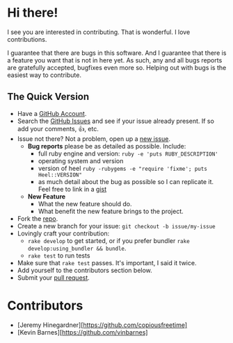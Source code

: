 # Hi there!

I see you are interested in contributing. That is wonderful. I love
contributions.

I guarantee that there are bugs in this software. And I guarantee that there is
a feature you want that is not in here yet. As such, any and all bugs reports
are gratefully accepted, bugfixes even more so. Helping out with bugs is the
easiest way to contribute.


## The Quick Version

* Have a [GitHub Account][].
* Search the [GitHub Issues][] and see if your issue already present. If so
  add your comments, :thumbsup:, etc.
* Issue not there? Not a problem, open up a [new issue][].
    * **Bug reports** please be as detailed as possible. Include:
        * full ruby engine and version: `ruby -e 'puts RUBY_DESCRIPTION'`
        * operating system and version
        * version of heel `ruby -rubygems -e "require 'fixme'; puts Heel::VERSION"`
        * as much detail about the bug as possible so I can replicate it. Feel free
          to link in a [gist][]
    * **New Feature**
        * What the new feature should do.
        * What benefit the new feature brings to the project.
* Fork the [repo][].
* Create a new branch for your issue: `git checkout -b issue/my-issue`
* Lovingly craft your contribution:
    * `rake develop` to get started, or if you prefer bundler `rake develop:using_bundler && bundle`.
    * `rake test` to run tests
* Make sure that `rake test` passes. It's important, I said it twice.
* Add yourself to the contributors section below.
* Submit your [pull request][].

# Contributors

* [Jeremy Hinegardner][https://github.com/copiousfreetime]
* [Kevin Barnes][https://github.com/vinbarnes]

[GitHub Account]: https://github.com/signup/free "GitHub Signup"
[GitHub Issues]:  https://github.com/copiousfreetime/heel/issues "Heel Issues"
[new issue]:      https://github.com/copiousfreetime/heel/issues/new "New Heel Issue"
[gist]:           https://gist.github.com/ "New Gist"
[repo]:           https://github.com/copiousfreetime/heel "Heel Repo"
[pull request]:   https://help.github.com/articles/using-pull-requests "Using Pull Requests"

